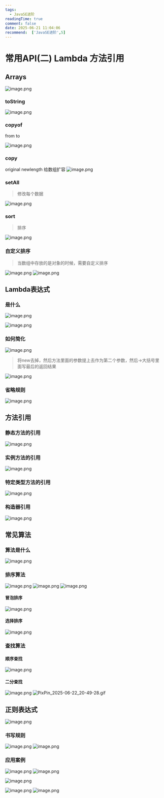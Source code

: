 ```yaml
---
tags:
  - JavaSE进阶
readingTime: true
comment: false
date: 2025-06-21 11:04:06
recommend:  ['JavaSE进阶',5]
---
```

# 常用API(二) Lambda 方法引用

## Arrays

![image.png](https://imgsbo.oss-cn-shanghai.aliyuncs.com/undefined20250622201533905.png)
### toString

![image.png](https://imgsbo.oss-cn-shanghai.aliyuncs.com/undefined20250622201801803.png)

### copyof  

from  to  

![image.png](https://imgsbo.oss-cn-shanghai.aliyuncs.com/undefined20250622202048166.png)
### copy
original  newlength  给数组扩容
![image.png](https://imgsbo.oss-cn-shanghai.aliyuncs.com/undefined20250622202125530.png)


### setAll
>修改每个数据

![image.png](https://imgsbo.oss-cn-shanghai.aliyuncs.com/undefined20250622202327641.png)


### sort

>排序

![image.png](https://imgsbo.oss-cn-shanghai.aliyuncs.com/undefined20250622202300316.png)

### 自定义排序
>当数组中存放的是对象的时候，需要自定义排序

![image.png](https://imgsbo.oss-cn-shanghai.aliyuncs.com/undefined20250622202507712.png)
![image.png](https://imgsbo.oss-cn-shanghai.aliyuncs.com/undefined20250622202559375.png)
## Lambda表达式
### 是什么

![image.png](https://imgsbo.oss-cn-shanghai.aliyuncs.com/undefined20250622203259936.png)

![image.png](https://imgsbo.oss-cn-shanghai.aliyuncs.com/undefined20250622203326336.png)
### 如何简化
![image.png](https://imgsbo.oss-cn-shanghai.aliyuncs.com/undefined20250622203430065.png)

> 将new去掉，然后方法里面的参数提上去作为第二个参数，然后->大括号里面写最后的返回结果

![image.png](https://imgsbo.oss-cn-shanghai.aliyuncs.com/undefined20250622203745818.png)
### 省略规则

![image.png](https://imgsbo.oss-cn-shanghai.aliyuncs.com/undefined20250622203844219.png)
## 方法引用

### 静态方法的引用
![image.png](https://imgsbo.oss-cn-shanghai.aliyuncs.com/undefined20250622204032226.png)
### 实例方法的引用

![image.png](https://imgsbo.oss-cn-shanghai.aliyuncs.com/undefined20250622204101102.png)
### 特定类型方法的引用
![image.png](https://imgsbo.oss-cn-shanghai.aliyuncs.com/undefined20250622204158354.png)
### 构造器引用

![image.png](https://imgsbo.oss-cn-shanghai.aliyuncs.com/undefined20250622204230755.png)
## 常见算法
### 算法是什么

![image.png](https://imgsbo.oss-cn-shanghai.aliyuncs.com/undefined20250622204302032.png)

### 排序算法

![image.png](https://imgsbo.oss-cn-shanghai.aliyuncs.com/undefined20250622204358452.png)
![image.png](https://imgsbo.oss-cn-shanghai.aliyuncs.com/undefined20250622204406786.png)
![image.png](https://imgsbo.oss-cn-shanghai.aliyuncs.com/undefined20250622204418267.png)
#### 冒泡排序

![image.png](https://imgsbo.oss-cn-shanghai.aliyuncs.com/undefined20250622204513091.png)

#### 选择排序

![image.png](https://imgsbo.oss-cn-shanghai.aliyuncs.com/undefined20250622204537176.png)

### 查找算法

#### 顺序查找

![image.png](https://imgsbo.oss-cn-shanghai.aliyuncs.com/undefined20250622204625669.png)


#### 二分查找

![image.png](https://imgsbo.oss-cn-shanghai.aliyuncs.com/undefined20250622204706871.png)
![PixPin_2025-06-22_20-49-28.gif](https://imgsbo.oss-cn-shanghai.aliyuncs.com/undefined20250622204957625.gif)
## 正则表达式

![image.png](https://imgsbo.oss-cn-shanghai.aliyuncs.com/undefined20250622205147243.png)
### 书写规则

![image.png](https://imgsbo.oss-cn-shanghai.aliyuncs.com/undefined20250622205227114.png)
![image.png](https://imgsbo.oss-cn-shanghai.aliyuncs.com/undefined20250622205238571.png)

### 应用案例

![image.png](https://imgsbo.oss-cn-shanghai.aliyuncs.com/undefined20250622205348621.png)
![image.png](https://imgsbo.oss-cn-shanghai.aliyuncs.com/undefined20250622205414388.png)

![image.png](https://imgsbo.oss-cn-shanghai.aliyuncs.com/undefined20250622205425943.png)

![image.png](https://imgsbo.oss-cn-shanghai.aliyuncs.com/undefined20250622205437251.png)
![image.png](https://imgsbo.oss-cn-shanghai.aliyuncs.com/undefined20250622205445732.png)
